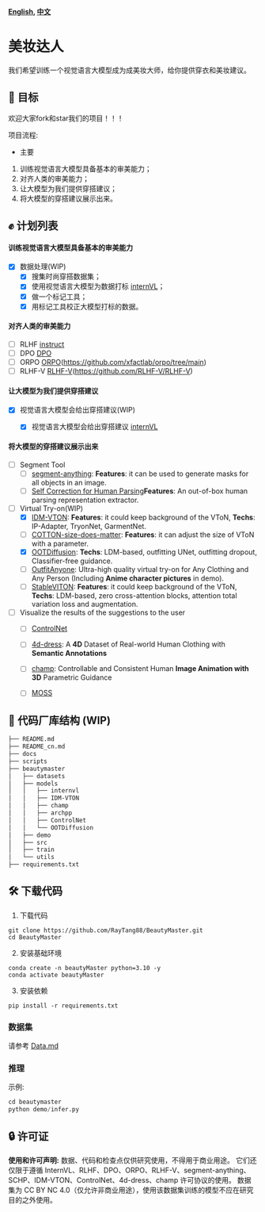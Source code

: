 **[English](README.md), [中文](README_cn.md)**
# 美妆达人

我们希望训练一个视觉语言大模型成为成美妆大师，给你提供穿衣和美妆建议。

## 💪 目标

欢迎大家fork和star我们的项目！！！

项目流程:
- 主要
1. 训练视觉语言大模型具备基本的审美能力；
2. 对齐人类的审美能力；
3. 让大模型为我们提供穿搭建议；
4. 将大模型的穿搭建议展示出来。


## ✊ 计划列表

#### 训练视觉语言大模型具备基本的审美能力
- [x] 数据处理(WIP)
  - [x] 搜集时尚穿搭数据集；
  - [x] 使用视觉语言大模型为数据打标 [internVL](https://internvl.opengvlab.com/)；
  - [x] 做一个标记工具；
  - [x] 用标记工具校正大模型打标的数据。

#### 对齐人类的审美能力

- [ ] RLHF [instruct](https://arxiv.org/pdf/2203.02155.pdf)
- [ ] DPO [DPO](https://arxiv.org/abs/2305.18290)
- [ ] ORPO [ORPO](https://arxiv.org/abs/2403.07691)(https://github.com/xfactlab/orpo/tree/main)
- [ ] RLHF-V [RLHF-V](https://arxiv.org/abs/2312.00849)(https://github.com/RLHF-V/RLHF-V)

#### 让大模型为我们提供穿搭建议
- [x] 视觉语言大模型会给出穿搭建议(WIP)
  - [x] 视觉语言大模型会给出穿搭建议 [internVL](https://internvl.opengvlab.com/)


#### 将大模型的穿搭建议展示出来

- [ ] Segment Tool
  - [ ] [segment-anything](https://github.com/facebookresearch/segment-anything): **Features**: it can be used to generate masks for all objects in an image.
  - [ ] [Self Correction for Human Parsing](https://github.com/TannedCung/SCHP)**Features**: An out-of-box human parsing representation extractor.
- [ ] Virtual Try-on(WIP)
  - [x] [IDM-VTON](https://github.com/yisol/IDM-VTON): **Features**: it could keep background of the VToN, **Techs**: IP-Adapter, TryonNet, GarmentNet.
  - [ ] [COTTON-size-does-matter](https://github.com/cotton6/COTTON-size-does-matter): **Features**: it can adjust the size of VToN with a parameter.
  - [x] [OOTDiffusion](https://github.com/levihsu/OOTDiffusion): **Techs**: LDM-based, outfitting UNet, outfitting dropout, Classifier-free guidance.
  - [ ] [OutfitAnyone](https://github.com/HumanAIGC/OutfitAnyone): Ultra-high quality virtual try-on for Any Clothing and Any Person (Including **Anime character pictures** in demo).
  - [ ] [StableVITON](https://github.com/rlawjdghek/StableVITON): **Features**: it could keep background of the VToN, **Techs**: LDM-based, zero cross-attention blocks, attention total variation loss and augmentation.

- [ ] Visualize the results of the suggestions to the user
  - [ ] [ControlNet](https://github.com/lllyasviel/ControlNet)
  - [ ] [4d-dress](https://github.com/eth-ait/4d-dress): A **4D** Dataset of Real-world Human Clothing with **Semantic Annotations**
  - [ ] [champ](https://github.com/fudan-generative-vision/champ): Controllable and Consistent Human **Image Animation with 3D** Parametric Guidance
  - [ ] [MOSS](https://github.com/3DHumanRehab/MOSS)


## 📂 代码厂库结构 (WIP)

```Bash
├── README.md
├── README_cn.md
├── docs
├── scripts
├── beautymaster
│   ├── datasets
│   ├── models
│   │   ├── internvl
│   │   ├── IDM-VTON                     
│   │   ├── champ
│   │   ├── archpp
│   │   ├── ControlNet
│   │   └── OOTDiffusion
│   ├── demo
│   ├── src
│   ├── train     
│   └── utils
├── requirements.txt
```

## 🛠️ 下载代码

1. 下载代码
```
git clone https://github.com/RayTang88/BeautyMaster.git
cd BeautyMaster
```
2. 安装基础环境
```
conda create -n beautyMaster python=3.10 -y
conda activate beautyMaster

```
3. 安装依赖
```
pip install -r requirements.txt

```


### 数据集
请参考 [Data.md](docs/Data.md)


### 推理

示例:

```Python
cd beautymaster
python demo/infer.py 
```

## 🔒 许可证
**使用和许可声明:** 数据、代码和检查点仅供研究使用，不得用于商业用途。 它们还仅限于遵循 InternVL、RLHF、DPO、ORPO、RLHF-V、segment-anything、SCHP、IDM-VTON、ControlNet、4d-dress、champ 许可协议的使用。 数据集为 CC BY NC 4.0（仅允许非商业用途），使用该数据集训练的模型不应在研究目的之外使用。


